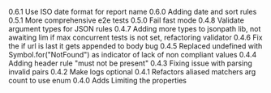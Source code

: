 0.6.1 Use ISO date format for report name
0.6.0 Adding date and sort rules
0.5.1 More comprehensive e2e tests
0.5.0 Fail fast mode
0.4.8 Validate argument types for JSON rules
0.4.7 Adding more types to jsonpath lib, not awaiting lim if max concurrent tests is not set, refactoring validator
0.4.6 Fix the if url is last it gets appended to body bug
0.4.5 Replaced undefined with Symbol.for("NotFound") as indicator of lack of non compliant values
0.4.4 Adding header rule "must not be present"
0.4.3 Fixing issue with parsing invalid pairs
0.4.2 Make logs optional
0.4.1 Refactors aliased matchers arg count to use enum
0.4.0 Adds Limiting the properties
